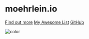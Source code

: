 # moehrlein.io

[Find out more](/?id=moehrleinio)
[My Awesome List](awesome.md)
[GitHub](https://github.com/mmoehrlein) 

![color](#f0f0f0)